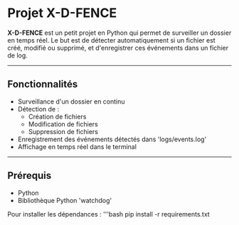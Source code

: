 # Projet X-D-FENCE

**X-D-FENCE** est un petit projet en Python qui permet de surveiller un dossier en temps réel.
Le but est de détecter automatiquement si un fichier est créé, modifié ou supprimé, et d'enregistrer ces événements dans un fichier de log.

---

## Fonctionnalités

- Surveillance d'un dossier en continu
- Détection de :
    - Création de fichiers
    - Modification de fichiers
    - Suppression de fichiers
- Enregistrement des événements détectés dans 'logs/events.log'
- Affichage en temps réel dans le terminal

---

## Prérequis

- Python
- Bibliothèque Python 'watchdog'

Pour installer les dépendances :
'''bash
pip install -r requirements.txt